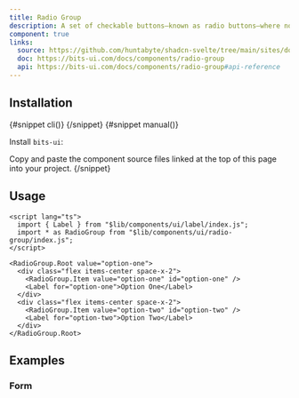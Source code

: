 ```yaml
---
title: Radio Group
description: A set of checkable buttons—known as radio buttons—where no more than one of the buttons can be checked at a time.
component: true
links:
  source: https://github.com/huntabyte/shadcn-svelte/tree/main/sites/docs/src/lib/registry/ui/radio-group
  doc: https://bits-ui.com/docs/components/radio-group
  api: https://bits-ui.com/docs/components/radio-group#api-reference
---
```


<script>
  import { ComponentPreview, PMAddComp, PMInstall, Step, Steps, InstallTabs } from '$lib/components/docs';
</script>

<ComponentPreview name="radio-group-demo">

<div></div>

</ComponentPreview>

## Installation

<InstallTabs>
{#snippet cli()}
<PMAddComp name="radio-group" />
{/snippet}
{#snippet manual()}
<Steps>
<Step>

Install `bits-ui`:

</Step>
<PMInstall command="bits-ui -D" />
<Step>Copy and paste the component source files linked at the top of this page into your project.</Step>
</Steps>
{/snippet}
</InstallTabs>

## Usage

```svelte
<script lang="ts">
  import { Label } from "$lib/components/ui/label/index.js";
  import * as RadioGroup from "$lib/components/ui/radio-group/index.js";
</script>

<RadioGroup.Root value="option-one">
  <div class="flex items-center space-x-2">
    <RadioGroup.Item value="option-one" id="option-one" />
    <Label for="option-one">Option One</Label>
  </div>
  <div class="flex items-center space-x-2">
    <RadioGroup.Item value="option-two" id="option-two" />
    <Label for="option-two">Option Two</Label>
  </div>
</RadioGroup.Root>
```

## Examples

### Form

<ComponentPreview name="radio-group-form">

<div></div>

</ComponentPreview>

